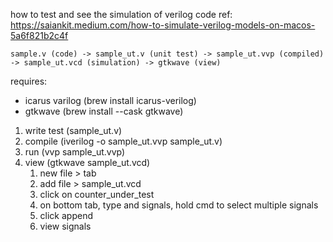 how to test and see the simulation of verilog code
ref: https://saiankit.medium.com/how-to-simulate-verilog-models-on-macos-5a6f821b2c4f

`sample.v (code) -> sample_ut.v (unit test) -> sample_ut.vvp (compiled) -> sample_ut.vcd (simulation) -> gtkwave (view)`

requires:

- icarus varilog (brew install icarus-verilog)
- gtkwave (brew install --cask gtkwave)

1. write test (sample_ut.v)
2. compile (iverilog -o sample_ut.vvp sample_ut.v)
3. run (vvp sample_ut.vvp)
4. view (gtkwave sample_ut.vcd)
   1. new file > tab
   2. add file > sample_ut.vcd
   3. click on counter_under_test
   4. on bottom tab, type and signals, hold cmd to select multiple signals
   5. click append
   6. view signals
